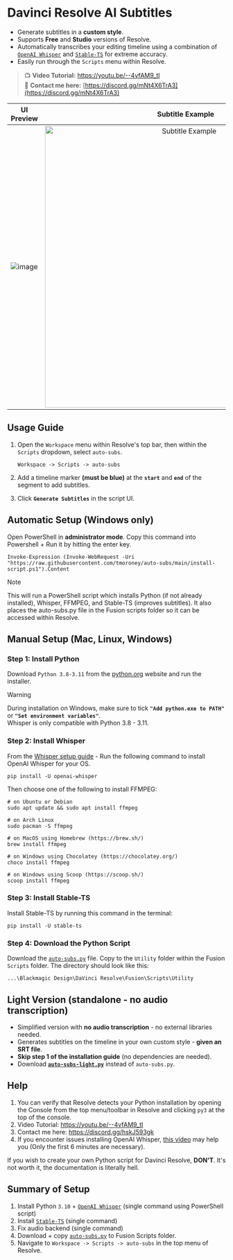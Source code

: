 # Davinci Resolve AI Subtitles
- Generate subtitles in a **custom style**.
- Supports **Free** and **Studio** versions of Resolve.
- Automatically transcribes your editing timeline using a combination of [`OpenAI Whisper`](https://openai.com/research/whisper) and [`Stable-TS`](https://github.com/jianfch/stable-ts) for extreme accuracy.
- Easily run through the `Scripts` menu within Resolve.

> :tv: **Video Tutorial:** https://youtu.be/--4vfAM9_tI <br>
> :tea: **Contact me here:** [https://discord.gg/mNt4X6TrA3](https://discord.gg/mNt4X6TrA3)

UI Preview             |  Subtitle Example
:-------------------------:|:-------------------------:
![image](https://github.com/tmoroney/auto-subs/assets/72154813/2aa582c6-fa72-4392-9619-822d2fe6592e) |  <img alt="Subtitle Example" src="https://github.com/tmoroney/auto-subs/assets/72154813/28553dc3-bd4f-4866-9083-1df5cd21aeaf" width="650">

## Usage Guide
1. Open the `Workspace` menu within Resolve's top bar, then within the `Scripts` dropdown, select `auto-subs`.

       Workspace -> Scripts -> auto-subs
   
3. Add a timeline marker **(must be blue)** at the **`start`** and **`end`** of the segment to add subtitles.
4. Click **`Generate Subtitles`** in the script UI.

## Automatic Setup (Windows only)
Open PowerShell in **administrator mode**. Copy this command into Powershell + Run it by hitting the enter key.

    Invoke-Expression (Invoke-WebRequest -Uri "https://raw.githubusercontent.com/tmoroney/auto-subs/main/install-script.ps1").Content
> [!NOTE] 
> This will run a PowerShell script which installs Python (if not already installed), Whisper, FFMPEG, and Stable-TS (improves subtitles).
> It also places the auto-subs.py file in the Fusion scripts folder so it can be accessed within Resolve.

## Manual Setup (Mac, Linux, Windows)
### Step 1: Install Python
Download `Python 3.8-3.11` from the [python.org](https://www.python.org/downloads/release/python-31011/) website and run the installer.
> [!WARNING] 
> During installation on Windows, make sure to tick **`"Add python.exe to PATH"`** or **`"Set environment variables"`**. <br/>
> Whisper is only compatible with Python 3.8 - 3.11.
### Step 2: Install Whisper
From the [Whisper setup guide](https://github.com/openai/whisper/tree/main#readme) - Run the following command to install OpenAI Whisper for your OS.
    
    pip install -U openai-whisper

Then choose one of the following to install FFMPEG:

    # on Ubuntu or Debian
    sudo apt update && sudo apt install ffmpeg

    # on Arch Linux
    sudo pacman -S ffmpeg

    # on MacOS using Homebrew (https://brew.sh/)
    brew install ffmpeg

    # on Windows using Chocolatey (https://chocolatey.org/)
    choco install ffmpeg

    # on Windows using Scoop (https://scoop.sh/)
    scoop install ffmpeg

### Step 3: Install Stable-TS
Install Stable-TS by running this command in the terminal:

    pip install -U stable-ts

### Step 4: Download the Python Script
Download the [`auto-subs.py`](https://github.com/tmoroney/auto-subs/blob/main/auto-subs.py) file. Copy to the `Utility` folder within the Fusion `Scripts` folder. The directory should look like this:
  
    ...\Blackmagic Design\DaVinci Resolve\Fusion\Scripts\Utility

## Light Version (standalone - no audio transcription)
- Simplified version with **no audio transcription** - no external libraries needed.
- Generates subtitles on the timeline in your own custom style - **given an SRT file**.
- **Skip step 1 of the installation guide** (no dependencies are needed).
- Download **[`auto-subs-light.py`](https://github.com/tmoroney/auto-subs/blob/main/auto-subs-light.py)** instead of `auto-subs.py`.

## Help
1. You can verify that Resolve detects your Python installation by opening the Console from the top menu/toolbar in Resolve and clicking `py3` at the top of the console.
2. Video Tutorial: https://youtu.be/--4vfAM9_tI
3. Contact me here: https://discord.gg/hskJ593gk
4. If you encounter issues installing OpenAI Whisper, [this video](https://youtu.be/ABFqbY_rmEk) may help you (Only the first 6 minutes are necessary).

If you wish to create your own Python script for Davinci Resolve, **DON'T**. It's not worth it, the documentation is literally hell.

## Summary of Setup
1. Install Python `3.10` + [`OpenAI Whisper`](https://github.com/openai/whisper) (single command using PowerShell script)
2. Install [`Stable-TS`](https://github.com/jianfch/stable-ts) (single command)
3. Fix audio backend (single command)
4. Download + copy [`auto-subs.py`](https://github.com/tmoroney/auto-subs/blob/main/auto-subs.py) to Fusion Scripts folder.
5. Navigate to `Workspace -> Scripts -> auto-subs` in the top menu of Resolve.
